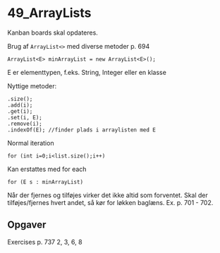 # 49_ArrayLists

Kanban boards skal opdateres.

Brug af `ArrayList<>` med diverse metoder p. 694

`ArrayList<E> minArrayList = new ArrayList<E>();`

E er elementtypen, f.eks. String, Integer eller en klasse

Nyttige metoder:
``````
.size();
.add(i);
.get(i);
.set(i, E);
.remove(i);
.indexOf(E); //finder plads i arraylisten med E
``````

Normal iteration
``````
for (int i=0;i<list.size();i++)
``````

Kan erstattes med for each
``````
for (E s : minArrayList)
``````

Når der fjernes og tilføjes virker det ikke altid som forventet.
Skal der tilføjes/fjernes hvert andet, så kør for løkken baglæns.
Ex. p. 701 - 702.

## Opgaver
Exercises p. 737 2, 3, 6, 8
